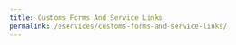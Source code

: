 ```yaml
---
title: Customs Forms And Service Links
permalink: /eservices/customs-forms-and-service-links/
---
```

